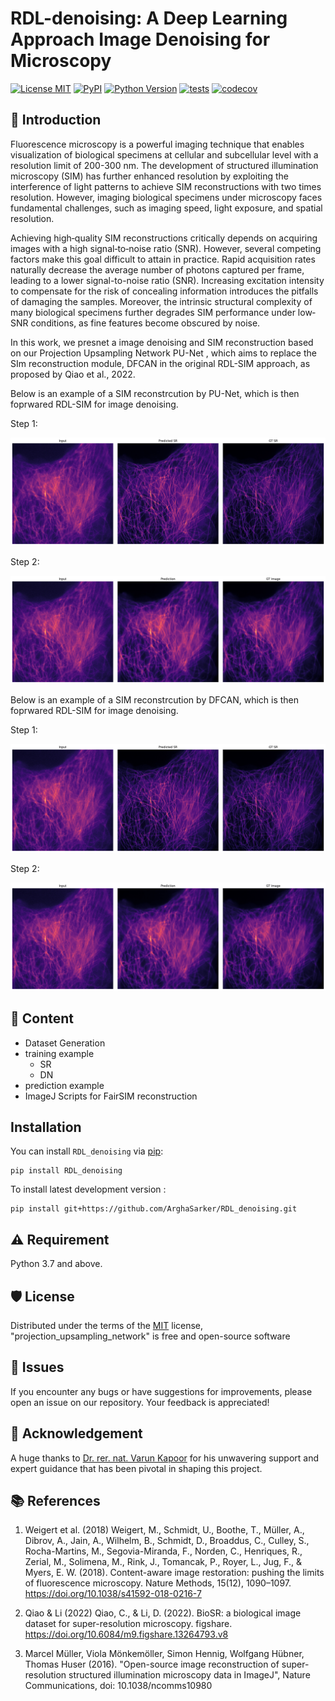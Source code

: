 # RDL-denoising: A Deep Learning Approach Image Denoising for Microscopy

[![License MIT](https://img.shields.io/pypi/l/RDL_denoising.svg?color=green)](https://github.com/ArghaSarker/RDL_denoising/raw/main/LICENSE)
[![PyPI](https://img.shields.io/pypi/v/RDL_denoising.svg?color=green)](https://pypi.org/project/RDL_denoising)
[![Python Version](https://img.shields.io/pypi/pyversions/RDL_denoising.svg?color=green)](https://python.org)
[![tests](https://github.com/ArghaSarker/RDL_denoising/workflows/tests/badge.svg)](https://github.com/ArghaSarker/RDL_denoising/actions)
[![codecov](https://codecov.io/gh/ArghaSarker/RDL_denoising/branch/main/graph/badge.svg)](https://codecov.io/gh/ArghaSarker/RDL_denoising)


## 🗿 Introduction

Fluorescence microscopy is a powerful imaging technique that enables visualization
of biological specimens at
cellular and subcellular level with a resolution limit of 200-300 nm. The development of structured illumination microscopy (SIM) has further enhanced resolution by exploiting the interference of light patterns to achieve SIM reconstructions with two times resolution. However, imaging biological specimens under microscopy faces fundamental challenges, such as imaging speed, light exposure, and spatial resolution.


Achieving high‐quality SIM reconstructions critically depends on acquiring images with a high signal‐to‐noise ratio (SNR). However, several competing factors make this goal difficult to attain in practice. Rapid acquisition rates naturally decrease the average number of photons captured per frame, leading to a lower signal-to-noise ratio (SNR). Increasing excitation intensity to compensate for the risk of concealing information introduces the pitfalls of damaging the samples. Moreover, the intrinsic structural complexity of many biological specimens further degrades SIM performance under low‐SNR conditions, as fine features become obscured by noise.

In this work, we presnet a image denoising and SIM reconstruction based on our Projection Upsampling Network PU-Net , which aims to replace the SIm reconstruction module, DFCAN in the original RDL-SIM approach, as proposed by Qiao et al., 2022.




Below is an example of a SIM reconstrcution by PU-Net, which is then foprwared RDL-SIM for image denoising.

Step 1:
<div align="center">
    <img src="./images/rdl_PU-Net_SR.png" alt="SIM reconsturuction by PU-Net">
</div>

Step 2:

<div align="center">
    <img src="./images/rdl_PU-Net_3d.png" alt="PU-Net + RDL denoising">
</div>




Below is an example of a SIM reconstrcution by DFCAN, which is then foprwared RDL-SIM for image denoising.

Step 1:
<div align="center">
    <img src="./images/rdl_SIM_SR.png" alt="SIM reconsturuction by DFCAN">
</div>

Step 2:
<div align="center">
    <img src="./images/rdl_SIM_3d.png" alt="DFCAN+ RDL denoising">
</div>







<!-- A simple package to use with caped

----------------------------------

This [caped] package was generated with [Cookiecutter] using [@caped]'s [cookiecutter-template] template. -->

## 🧾 Content
- Dataset Generation
- training example
    - SR
    - DN
- prediction example
- ImageJ Scripts for FairSIM  reconstruction

## Installation

You can install `RDL_denoising` via [pip]:

    pip install RDL_denoising



To install latest development version :

    pip install git+https://github.com/ArghaSarker/RDL_denoising.git


## ⚠️ Requirement
Python 3.7 and above.




## 🛡 License

Distributed under the terms of the [MIT] license,
"projection_upsampling_network" is free and open-source software

## 🐞 Issues

If you encounter any bugs or have suggestions for improvements, please open an issue on our repository. Your feedback is appreciated!





## 🙏 Acknowledgement



A huge thanks to [Dr. rer. nat. Varun Kapoor](https://github.com/kapoorlab) for his unwavering support and expert guidance that has been pivotal in shaping this project.


## 📚 References
1. Weigert et al. (2018)
Weigert, M., Schmidt, U., Boothe, T., Müller, A., Dibrov, A., Jain, A., Wilhelm, B., Schmidt, D., Broaddus, C., Culley, S., Rocha-Martins, M., Segovia-Miranda, F., Norden, C., Henriques, R., Zerial, M., Solimena, M., Rink, J., Tomancak, P., Royer, L., Jug, F., & Myers, E. W. (2018). Content-aware image restoration: pushing the limits of fluorescence microscopy. Nature Methods, 15(12), 1090–1097. https://doi.org/10.1038/s41592-018-0216-7

2. Qiao & Li (2022)
Qiao, C., & Li, D. (2022). BioSR: a biological image dataset for super-resolution microscopy. figshare. https://doi.org/10.6084/m9.figshare.13264793.v8

3. Marcel Müller, Viola Mönkemöller, Simon Hennig, Wolfgang Hübner, Thomas Huser (2016).
"Open-source image reconstruction of super-resolution structured illumination microscopy data in ImageJ",
Nature Communications, doi: 10.1038/ncomms10980



[pip]: https://pypi.org/project/pip/
[caped]: https://github.com/Kapoorlabs-CAPED
[Cookiecutter]: https://github.com/audreyr/cookiecutter
[@caped]: https://github.com/Kapoorlabs-CAPED
[MIT]: http://opensource.org/licenses/MIT
[BSD-3]: http://opensource.org/licenses/BSD-3-Clause
[GNU GPL v3.0]: http://www.gnu.org/licenses/gpl-3.0.txt
[GNU LGPL v3.0]: http://www.gnu.org/licenses/lgpl-3.0.txt
[Apache Software License 2.0]: http://www.apache.org/licenses/LICENSE-2.0
[Mozilla Public License 2.0]: https://www.mozilla.org/media/MPL/2.0/index.txt
[cookiecutter-template]: https://github.com/Kapoorlabs-CAPED/cookiecutter-template

[file an issue]: https://github.com/ArghaSarker/RDL_denoising/issues

[caped]: https://github.com/Kapoorlabs-CAPED/
[tox]: https://tox.readthedocs.io/en/latest/
[pip]: https://pypi.org/project/pip/
[PyPI]: https://pypi.org/
